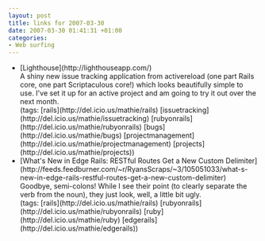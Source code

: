 ```yaml
---
layout: post
title: links for 2007-03-30
date: 2007-03-30 01:41:31 +01:00
categories:
- Web surfing
---
```

<ul class="delicious">
	<li>
		<div class="delicious-link">[Lighthouse](http://lighthouseapp.com/)</div>
		<div class="delicious-extended">A shiny new issue tracking application from activereload (one part Rails core, one part Scriptaculous core!) which looks beautifully simple to use.  I've set it up for an active project and am going to try it out over the next month.</div>
		<div class="delicious-tags">(tags: [rails](http://del.icio.us/mathie/rails) [issuetracking](http://del.icio.us/mathie/issuetracking) [rubyonrails](http://del.icio.us/mathie/rubyonrails) [bugs](http://del.icio.us/mathie/bugs) [projectmanagement](http://del.icio.us/mathie/projectmanagement) [projects](http://del.icio.us/mathie/projects))</div>
	</li>
	<li>
		<div class="delicious-link">[What's New in Edge Rails: RESTful Routes Get a New Custom Delimiter](http://feeds.feedburner.com/~r/RyansScraps/~3/105051033/what-s-new-in-edge-rails-restful-routes-get-a-new-custom-delimiter)</div>
		<div class="delicious-extended">Goodbye, semi-colons!  While I see their point (to clearly separate the verb from the noun), they just look, well, a little bit ugly.</div>
		<div class="delicious-tags">(tags: [rails](http://del.icio.us/mathie/rails) [rubyonrails](http://del.icio.us/mathie/rubyonrails) [ruby](http://del.icio.us/mathie/ruby) [edgerails](http://del.icio.us/mathie/edgerails))</div>
	</li>
</ul>
